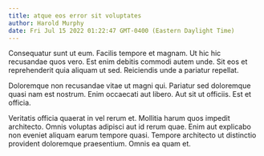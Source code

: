 ```yaml
---
title: atque eos error sit voluptates
author: Harold Murphy
date: Fri Jul 15 2022 01:22:47 GMT-0400 (Eastern Daylight Time)
---
```

Consequatur sunt ut eum. Facilis tempore et magnam. Ut hic hic recusandae quos vero. Est enim debitis commodi autem unde. Sit eos et reprehenderit quia aliquam ut sed. Reiciendis unde a pariatur repellat.

 Doloremque non recusandae vitae ut magni qui. Pariatur sed doloremque quasi nam est nostrum. Enim occaecati aut libero. Aut sit ut officiis. Est et officia.

 Veritatis officia quaerat in vel rerum et. Mollitia harum quos impedit architecto. Omnis voluptas adipisci aut id rerum quae. Enim aut explicabo non eveniet aliquam earum tempore quasi. Tempore architecto ut distinctio provident doloremque praesentium. Omnis ea quam et.